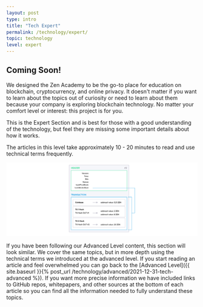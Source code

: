 ```yaml
---
layout: post
type: intro
title: "Tech Expert"
permalink: /technology/expert/
topic: technology
level: expert
---
```


## Coming Soon!

We designed the Zen Academy to be the go-to place for education on blockchain, cryptocurrency, and online privacy. It doesn't matter if you want to learn about the topics out of curiosity or need to learn about them because your company is exploring blockchain technology. No matter your comfort level or interest: this project is for you.

This is the Expert Section and is best for those with a good understanding of the technology, but feel they are missing some important details about how it works. 

The articles in this level take approximately 10 - 20 minutes to read and use technical terms frequently.

![Block](/assets/post_files/technology/expert/block.jpg)

If you have been following our Advanced Level content, this section will look similar. We cover the same topics, but in more depth using the technical terms we introduced at the advanced level. If you start reading an article and feel overwhelmed you can go back to the [Advanced Level]({{ site.baseurl }}{% post_url /technology/advanced/2021-12-31-tech-advanced %}). If you want more precise information we have included links to GitHub repos, whitepapers, and other sources at the bottom of each article so you can find all the information needed to fully understand these topics.
